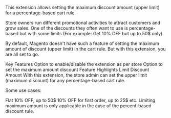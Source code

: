 This extension allows setting the maximum discount amount (upper limit) for a percentage-based cart rule.

Store owners run different promotional activities to attract customers and grow sales. One of the discounts they often want to use is percentage-based but with some limits (For example: Get 10% OFF but up to 50$ only)

By default, Magento doesn't have such a feature of setting the maximum amount of discount (upper limit) in the cart rule.
But with this extension, you are all set to go.

Key Features
Option to enable/disable the extension as per store
Option to set the maximum amount discount
Feature Highlights
Limit Discount Amount
With this extension, the store admin can set the upper limit (maximum discount) for any percentage-based cart rule.

Some use cases:

Flat 10% OFF, up to 50$
10% OFF for first order, up to 25$
etc.
Limiting maximum amount is only applicable in the case of the percent-based discount rule.